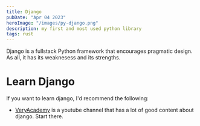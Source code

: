 ```yaml
---
title: Django
pubDate: "Apr 04 2023"
heroImage: "/images/py-django.png"
description: my first and most used python library
tags: rust
---
```


Django is a fullstack Python framework that encourages pragmatic design. As all, it has its weaknesess and its strengths.

# Learn Django

If you want to learn django, I'd recommend the following:
- [VeryAcademy](https://www.youtube.com/@veryacademy/featured) is a youtube channel that has a lot of good content about django. Start there.

